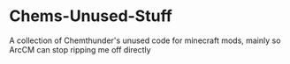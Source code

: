 # Chems-Unused-Stuff
A collection of Chemthunder's unused code for minecraft mods, mainly so ArcCM can stop ripping me off directly